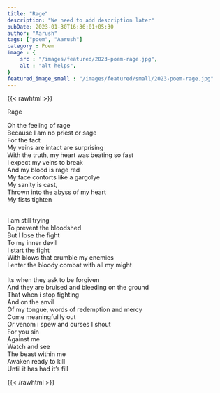 ```yaml
---
title: "Rage"
description: "We need to add description later"
pubDate: 2023-01-30T16:36:01+05:30
author: "Aarush"
tags: ["poem", "Aarush"]
category : Poem
image : {
    src : "/images/featured/2023-poem-rage.jpg",
    alt : "alt helps",
}
featured_image_small : "/images/featured/small/2023-poem-rage.jpg"
---
```

{{< rawhtml >}}
<p class="has-text-centered is-size-2">Rage</p>
<p class="has-text-centered">
Oh the feeling of rage</br>
Because I am no priest or sage</br>
For the fact</br>
My veins are intact are surprising</br>
With the truth, my heart was beating so fast</br> 
I expect my veins to break</br>
And my blood is rage red</br>
My face contorts like a gargolye</br>
My sanity is cast,</br>
Thrown into the abyss of my heart</br>
My fists tighten</br>
</br>


I am still trying</br> 
To prevent the bloodshed</br>
But I lose the fight</br>
To my inner devil</br>
I start the fight</br>
With blows that crumble my enemies</br> 
I enter the bloody combat with all my might</br>
</br>
Its when they ask to be forgiven</br> 
And they are bruised and bleeding on the ground</br> 
That when i stop fighting</br>
And on the anvil</br>
Of my tongue, words of redemption and mercy</br>
Come meaningfullly out</br>
Or venom i spew and curses I shout</br>
For you sin</br>
Against me</br>
Watch and see</br>
The beast within me</br>
Awaken ready to kill</br>
Until it has had it’s fill</br>

{{< /rawhtml >}}

